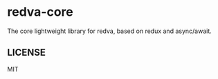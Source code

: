 # redva-core

The core lightweight library for redva, based on redux and async/await.

## LICENSE

MIT

